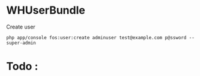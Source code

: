 # WHUserBundle


Create user

    php app/console fos:user:create adminuser test@example.com p@ssword --super-admin



# Todo :
